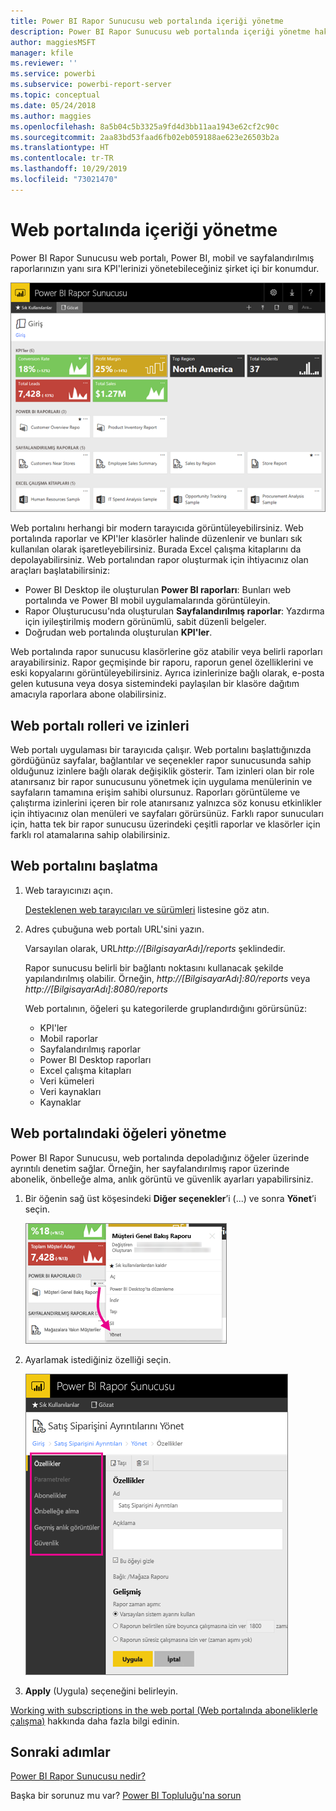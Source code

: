 ```yaml
---
title: Power BI Rapor Sunucusu web portalında içeriği yönetme
description: Power BI Rapor Sunucusu web portalında içeriği yönetme hakkında bilgi edinin.
author: maggiesMSFT
manager: kfile
ms.reviewer: ''
ms.service: powerbi
ms.subservice: powerbi-report-server
ms.topic: conceptual
ms.date: 05/24/2018
ms.author: maggies
ms.openlocfilehash: 8a5b04c5b3325a9fd4d3bb11aa1943e62cf2c90c
ms.sourcegitcommit: 2aa83bd53faad6fb02eb059188ae623e26503b2a
ms.translationtype: HT
ms.contentlocale: tr-TR
ms.lasthandoff: 10/29/2019
ms.locfileid: "73021470"
---
```

# <a name="manage-content-in-the-web-portal"></a>Web portalında içeriği yönetme 
Power BI Rapor Sunucusu web portalı, Power BI, mobil ve sayfalandırılmış raporlarınızın yanı sıra KPI'lerinizi yönetebileceğiniz şirket içi bir konumdur.

![Rapor Sunucusu web portalı](media/getting-around/report-server-web-portal.png)

Web portalını herhangi bir modern tarayıcıda görüntüleyebilirsiniz. Web portalında raporlar ve KPI'ler klasörler halinde düzenlenir ve bunları sık kullanılan olarak işaretleyebilirsiniz. Burada Excel çalışma kitaplarını da depolayabilirsiniz. Web portalından rapor oluşturmak için ihtiyacınız olan araçları başlatabilirsiniz:

* Power BI Desktop ile oluşturulan **Power BI raporları**: Bunları web portalında ve Power BI mobil uygulamalarında görüntüleyin.
* Rapor Oluşturucusu'nda oluşturulan **Sayfalandırılmış raporlar**: Yazdırma için iyileştirilmiş modern görünümlü, sabit düzenli belgeler.
* Doğrudan web portalında oluşturulan **KPI'ler**.

Web portalında rapor sunucusu klasörlerine göz atabilir veya belirli raporları arayabilirsiniz. Rapor geçmişinde bir raporu, raporun genel özelliklerini ve eski kopyalarını görüntüleyebilirsiniz. Ayrıca izinlerinize bağlı olarak, e-posta gelen kutusuna veya dosya sistemindeki paylaşılan bir klasöre dağıtım amacıyla raporlara abone olabilirsiniz.

## <a name="web-portal-roles-and-permissions"></a>Web portalı rolleri ve izinleri
Web portalı uygulaması bir tarayıcıda çalışır. Web portalını başlattığınızda gördüğünüz sayfalar, bağlantılar ve seçenekler rapor sunucusunda sahip olduğunuz izinlere bağlı olarak değişiklik gösterir. Tam izinleri olan bir role atanırsanız bir rapor sunucusunu yönetmek için uygulama menülerinin ve sayfaların tamamına erişim sahibi olursunuz. Raporları görüntüleme ve çalıştırma izinlerini içeren bir role atanırsanız yalnızca söz konusu etkinlikler için ihtiyacınız olan menüleri ve sayfaları görürsünüz. Farklı rapor sunucuları için, hatta tek bir rapor sunucusu üzerindeki çeşitli raporlar ve klasörler için farklı rol atamalarına sahip olabilirsiniz.

## <a name="start-the-web-portal"></a>Web portalını başlatma
1. Web tarayıcınızı açın.
   
    [Desteklenen web tarayıcıları ve sürümleri](browser-support.md) listesine göz atın.
2. Adres çubuğuna web portalı URL'sini yazın.
   
    Varsayılan olarak, URL<em>http://[BilgisayarAdı]/reports</em> şeklindedir.
   
    Rapor sunucusu belirli bir bağlantı noktasını kullanacak şekilde yapılandırılmış olabilir. Örneğin, <em>http://[BilgisayarAdı]:80/reports</em> veya <em>http://[BilgisayarAdı]:8080/reports</em>
   
    Web portalının, öğeleri şu kategorilerde gruplandırdığını görürsünüz:
   
   * KPI'ler
   * Mobil raporlar
   * Sayfalandırılmış raporlar
   * Power BI Desktop raporları
   * Excel çalışma kitapları
   * Veri kümeleri
   * Veri kaynakları
   * Kaynaklar

## <a name="manage-items-in-the-web-portal"></a>Web portalındaki öğeleri yönetme
Power BI Rapor Sunucusu, web portalında depoladığınız öğeler üzerinde ayrıntılı denetim sağlar. Örneğin, her sayfalandırılmış rapor üzerinde abonelik, önbelleğe alma, anlık görüntü ve güvenlik ayarları yapabilirsiniz.

1. Bir öğenin sağ üst köşesindeki **Diğer seçenekler**’i (...) ve sonra **Yönet**’i seçin.
   
    ![Manage (Yönet) seçeneğini belirleme](media/getting-around/report-server-web-portal-manage-ellipsis.png)
2. Ayarlamak istediğiniz özelliği seçin.
   
    ![Özellik seçme](media/getting-around/report-server-web-portal-manage-properties.png)
3. **Apply** (Uygula) seçeneğini belirleyin.

[Working with subscriptions in the web portal (Web portalında aboneliklerle çalışma)](https://docs.microsoft.com/sql/reporting-services/working-with-subscriptions-web-portal) hakkında daha fazla bilgi edinin.

## <a name="next-steps"></a>Sonraki adımlar
[Power BI Rapor Sunucusu nedir?](get-started.md)

Başka bir sorunuz mu var? [Power BI Topluluğu'na sorun](https://community.powerbi.com/)

